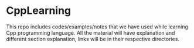 # CppLearning
This repo includes codes/examples/notes that we have used while learning Cpp programming language. All the material
will have explanation and different section explanation, links will be in their respective directories.
